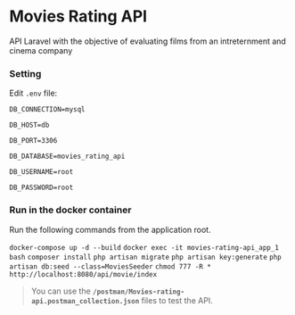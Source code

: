 # Movies Rating API
API Laravel with the objective of evaluating films from an intreternment and cinema company

### Setting

Edit  `.env` file:

`DB_CONNECTION=mysql`

`DB_HOST=db`

`DB_PORT=3306`

`DB_DATABASE=movies_rating_api`

`DB_USERNAME=root`

`DB_PASSWORD=root`




### Run in the docker container

Run the following commands from the application root.

`docker-compose up -d --build`
`docker exec -it movies-rating-api_app_1 bash`
`composer install`
`php artisan migrate`
`php artisan key:generate`
`php artisan db:seed --class=MoviesSeeder`
`chmod 777 -R *`
`http://localhost:8080/api/movie/index`



> You can use the **`/postman/Movies-rating-api.postman_collection.json`** files to test the API.

